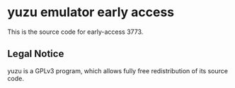 yuzu emulator early access
=============

This is the source code for early-access 3773.

## Legal Notice

yuzu is a GPLv3 program, which allows fully free redistribution of its source code.